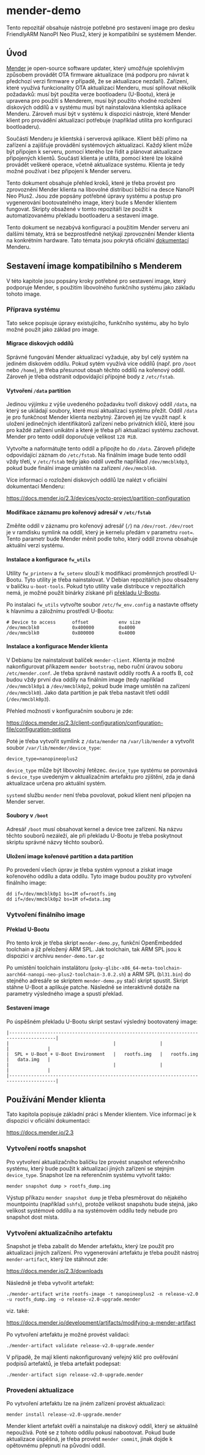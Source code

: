 # mender-demo
Tento repozitář obsahuje nástroje potřebné pro sestavení image pro desku FriendlyARM NanoPI Neo Plus2, který je
kompatibilní se systémem Mender.

## Úvod

[Mender](https://mender.io "Mender") je open-source software updater, který umožňuje spolehlivým způsobem provádět
OTA firmware aktualizace (má podporu pro návrat k předchozí verzi firmware v případě, že se aktualizace nezdaří).
Zařízení, které využívá funkcionality OTA aktualizací Menderu, musí splňovat několik požadavků: musí být použita
verze bootloaderu (U-Bootu), která je upravena pro použití s Menderem, musí být použito vhodné rozložení diskových
oddílů a v systému musí být nainstalována klientská aplikace Menderu. Zároveň musí být v systému k dispozici nástroje,
které Mender klient pro provádění aktualizací potřebuje (například utilita pro konfiguraci bootloaderu).

Součástí Menderu je klientská i serverová aplikace. Klient běží přímo na zařízení a zajišťuje provádění systémových
aktualizací. Každý klient může být připojen k serveru, pomocí kterého lze řídit a plánovat aktualizace připojených
klientů. Součástí klienta je utilita, pomocí které lze lokálně provádět veškeré operace, včetně aktualizace systému.
Klienta je tedy možné používat i bez připojení k Mender serveru.

Tento dokument obsahuje přehled kroků, které je třeba provést pro zprovoznění Mender klienta na libovolné distribuci
běžící na desce NanoPI Neo Plus2. Jsou zde popsány potřebné úpravy systému a postup pro vygenerování bootovatelného
image, který bude s Mender klientem fungovat. Skripty obsažené v tomto repozitáři lze použít k automatizovanému
překladu bootloaderu a sestavení image.

Tento dokument se nezabývá konfigurací a použitím Mender serveru ani dalšími tématy, ktrá se bezprostředně netýkají
zprovoznění Mender klienta na konkrétním hardware. Tato témata jsou pokrytá oficiální 
[dokumentací](https://docs.mender.io/2.3 "Mender dokumentace") Menderu.

## Sestavení image kompatibilního s Menderem
V této kapitole jsou popsány kroky potřebné pro sestavení image, který podporuje Mender, s použitím libovolného
funkčního systému jako základu tohoto image.

### Příprava systému
Tato sekce popisuje úpravy existujícího, funkčního systému, aby ho bylo možné použít jako základ pro image.

#### Migrace diskových oddílů
Správné fungování Mender aktualizací vyžaduje, aby byl celý systém na jediném diskovém oddílu. Pokud sytém využívá
více oddílů (např. pro `/boot` nebo `/home`), je třeba přesunout obsah těchto oddílů na kořenový oddíl. Zároveň je
třeba odstranit odpovídající přípojné body z `/etc/fstab`.

#### Vytvoření `/data` partition
Jedinou výjímku z výše uvedeného požadavku tvoří diskový oddíl `/data`, na který se ukládají soubory, které musí
aktualizaci systému přežít. Oddíl `/data` je pro funkčnost Mender klienta nezbytný. Zároveň jej lze využít např. k
uložení jedinečných identifikátorů zařízení nebo privátních klíčů, které jsou pro každé zařízení unikátní a které je
třeba při aktualizaci systému zachovat. Mender pro tento oddíl doporučuje velikost `128 MiB`.

Vytvořte a naformátujte tento oddíl a připojte ho do `/data`. Zároveň přidejte odpovídající záznam do `/etc/fstab`.
Na finálním image bude tento oddíl vždy třetí, v `/etc/fstab` tedy jako oddíl uveďte například `/dev/mmcblk0p3`,
pokud bude finální image umístěn na zařízení `/dev/mmcblk0`.

Více informací o rozložení diskových oddílů lze nalézt v oficiální dokumentaci Menderu:

https://docs.mender.io/2.3/devices/yocto-project/partition-configuration

#### Modifikace záznamu pro kořenový adresář v `/etc/fstab`
Změňte oddíl v záznamu pro kořenový adresář (`/`) na `/dev/root`. `/dev/root` je v ramdisku symlink na oddíl, který je
kernelu předám v parametru `root=`. Tento parametr bude Mender měnit podle toho, který oddíl zrovna obsahuje aktuální
verzi systému.

#### Instalace a konfigurace `fw_utils`
Utility `fw_printenv` a `fw_setenv` slouží k modifikaci proměnných prostředí U-Bootu. Tyto utility je třeba
nainstalovat. V Debian repozitářích jsou obsaženy v balíčku `u-boot-tools`. Pokud tyto utility vaše distribuce v
repozitářích nemá, je možné použít binárky získané při [překladu U-Bootu](#building-u-boot "Překlad U-Bootu").

Po instalaci `fw_utils` vytvořte soubor `/etc/fw_env.config` a nastavte offsety k hlavnímu a záložnímu prostředí U-Bootu:

```
# Device to access      offset           env size
/dev/mmcblk0            0x400000         0x4000
/dev/mmcblk0            0x800000         0x4000
```

#### Instalace a konfigurace Mender klienta
V Debianu lze nainstalovat balíček `mender-client`. Klienta je možné nakonfigurovat příkazem `mender bootstrap`, nebo
ruční úravou soboru `/etc/mender.conf`. Je třeba správně nastavit oddíly rootfs A a rootfs B, což budou vždy první
dva oddíly na finálním image (tedy například `/dev/mmcblk0p1` a `/dev/mmcblk0p2`, pokud bude image umístěn na zařízení
`/dev/mmcblk0`). Jako data partition je pak třeba nastavit třetí oddíl (`/dev/mmcblk0p3`). 

Přehled možností v konfiguračním souboru je zde:

https://docs.mender.io/2.3/client-configuration/configuration-file/configuration-options

Poté je třeba vytvořit symlink z `/data/mender` na `/var/lib/mender` a vytvořit soubor `/var/lib/mender/device_type`:

```
device_type=nanopineoplus2
```

`device_type` může být libovolný řetězec. `device_type` systému se porovnává s `device_type` uvedeným v aktualizačním
artefaktu pro zjištění, zda je daná aktualizace určena pro aktuální systém.

`systemd` službu `mender` není třeba povolovat, pokud klient není připojen na Mender server.

#### Soubory v `/boot`
Adresář `/boot` musí obsahovat kernel a device tree zařízení. Na názvu těchto souborů nezáleží, ale při překladu
U-Bootu je třeba poskytnout skriptu správné názvy těchto souborů.

#### Uložení image kořenové partition a data partition
Po provedení všech úprav je třeba systém vypnout a získat image kořenového oddílu a data oddílu. Tyto image budou
použity pro vytvoření finálního image:

```
dd if=/dev/mmcblk0p1 bs=1M of=rootfs.img
dd if=/dev/mmcblk0p2 bs=1M of=data.img
```

### Vytvoření finálního image

#### Překlad U-Bootu
Pro tento krok je třeba skript `mender-demo.py`, funkční OpenEmbedded toolchain a již přeložený ARM SPL. Jak
toolchain, tak ARM SPL jsou k dispozici v archivu `mender-demo.tar.gz`

Po umístění toolchain instalátoru (`poky-glibc-x86_64-meta-toolchain-aarch64-nanopi-neo-plus2-toolchain-3.0.2.sh`) a
ARM SPL (`bl31.bin`) do stejného adresáře se skriptem `mender-demo.py` stačí skript spustit. Skript stáhne U-Boot a
aplikuje patche. Následně se interaktivně dotáže na parametry výsledného image a spustí překlad.

#### Sestavení image
Po úspěšném překladu U-Bootu skript sestaví výsledný bootovatený image:

```
|---------------------------------------------------------------------------------------|
|                                      |                |                |              |
|  SPL + U-Boot + U-Boot Environment   |   rootfs.img   |   rootfs.img   |   data.img   |
|                                      |                |                |              |
|---------------------------------------------------------------------------------------|
```

## Používání Mender klienta
Tato kapitola popisuje základní práci s Mender klientem. Více informací je k dispozici v oficiální dokumentaci:

https://docs.mender.io/2.3

### Vytvoření rootfs snapshot
Pro vytvoření aktualizačního balíčku lze provést snapshot referenčního systému, který bude použit k aktualizaci jiných
zařízení se stejným `device_type`. Snapshot lze na referenčním systému vytvořit takto:

```
mender snapshot dump > rootfs_dump.img
```

Výstup příkazu `mender snapshot dump` je třeba přesměrovat do nějakého mountpointu (například `sshfs`), protože velikost
snapshotu bude stejná, jako velikost systémové oddílu a na systémovém oddílu tedy nebude pro snapshot dost místa.

### Vytvoření aktualizačního artefaktu
Snapshot je třeba zabalit do Mender artefaktu, který lze použít pro aktualizaci jiných zařízení. Pro vygenerování
artefaktu je třeba použít nástroj `mender-artifact`, který lze stáhnout zde:

https://docs.mender.io/2.3/downloads

Následně je třeba vytvořit artefakt:

```
./mender-artifact write rootfs-image -t nanopineoplus2 -n release-v2.0 -u rootfs_dump.img -o release-v2.0-upgrade.mender
```

viz. také:

https://docs.mender.io/development/artifacts/modifying-a-mender-artifact

Po vytvoření artefaktu je možné provést validaci:

```
./mender-artifact validate release-v2.0-upgrade.mender
```

V případě, že mají klienti nakonfigurovaný veřejný klíč pro ověřování podpisů artefaktů, je třeba artefakt podepsat:

```
./mender-artifact sign release-v2.0-upgrade.mender
```

### Provedení aktualizace
Po vytvoření artefaktu lze na jiném zařízení provést aktualizaci:

```
mender install release-v2.0-upgrade.mender
```

Mender klient artefakt ověří a nainstaluje na diskový oddíl, který se aktuálně nepoužívá. Poté se z tohoto oddílu 
pokusí nabootovat. Pokud bude aktualizace úspěšná, je třeba provést `mender commit`, jinak dojde k opětovnému přepnutí
na původní oddíl.